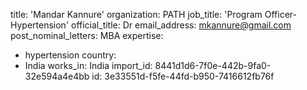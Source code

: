 title: 'Mandar Kannure'
organization: PATH
job_title: 'Program Officer- Hypertension'
official_title: Dr
email_address: mkannure@gmail.com
post_nominal_letters: MBA
expertise:
  - hypertension
country:
  - India
works_in: India
import_id: 8441d1d6-7f0e-442b-9fa0-32e594a4e4bb
id: 3e33551d-f5fe-44fd-b950-7416612fb76f
